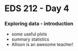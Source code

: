 # EDS 212 - Day 4

### Exploring data - introduction

- some useful plots
- summary statistics
- Allison is an awesome teacher!
